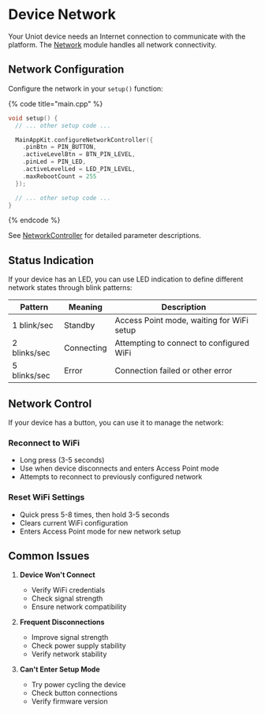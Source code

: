 # Device Network

Your Uniot device needs an Internet connection to communicate with the platform. The [Network](../advanced/uniot-core/network/README.md) module handles all network connectivity.

## Network Configuration

Configure the network in your `setup()` function:

{% code title="main.cpp" %}

```c++
void setup() {
  // ... other setup code ...

  MainAppKit.configureNetworkController({
    .pinBtn = PIN_BUTTON,
    .activeLevelBtn = BTN_PIN_LEVEL,
    .pinLed = PIN_LED,
    .activeLevelLed = LED_PIN_LEVEL,
    .maxRebootCount = 255
  });

  // ... other setup code ...
}
```

{% endcode %}

See [NetworkController](../advanced/uniot-core/network/networkcontroller.md) for detailed parameter descriptions.

## Status Indication

If your device has an LED, you can use LED indication to define different network states through blink patterns:

| Pattern | Meaning | Description |
|---------|---------|-------------|
| 1 blink/sec | Standby | Access Point mode, waiting for WiFi setup |
| 2 blinks/sec | Connecting | Attempting to connect to configured WiFi |
| 5 blinks/sec | Error | Connection failed or other error |

## Network Control

If your device has a button, you can use it to manage the network:

### Reconnect to WiFi

- Long press (3-5 seconds)
- Use when device disconnects and enters Access Point mode
- Attempts to reconnect to previously configured network

### Reset WiFi Settings

- Quick press 5-8 times, then hold 3-5 seconds
- Clears current WiFi configuration
- Enters Access Point mode for new network setup

## Common Issues

1. **Device Won't Connect**
   - Verify WiFi credentials
   - Check signal strength
   - Ensure network compatibility

2. **Frequent Disconnections**
   - Improve signal strength
   - Check power supply stability
   - Verify network stability

3. **Can't Enter Setup Mode**
   - Try power cycling the device
   - Check button connections
   - Verify firmware version
